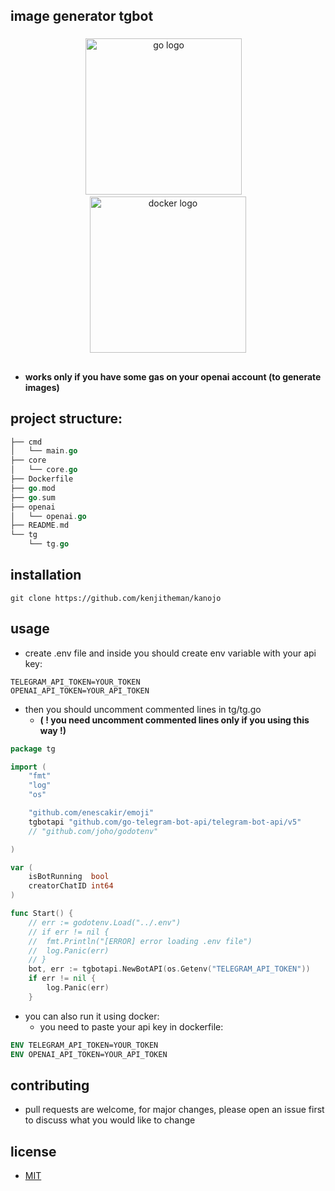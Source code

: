 ## image generator tgbot

###

<div align="center">
  <img src="https://cdn.jsdelivr.net/gh/devicons/devicon/icons/go/go-original.svg" height="250" alt="go logo"  />
  <img width="10" />
  <img src="https://cdn.jsdelivr.net/gh/devicons/devicon/icons/docker/docker-original.svg" height="250" alt="docker logo"  />
</div>

##
- **works only if you have some gas on your openai account (to generate images)**
##

## project structure:

```go
├── cmd
│   └── main.go
├── core
│   └── core.go
├── Dockerfile
├── go.mod
├── go.sum
├── openai
│   └── openai.go
├── README.md
└── tg
    └── tg.go
```

## installation

```shell
git clone https://github.com/kenjitheman/kanojo
```

## usage

- create .env file and inside you should create env variable with your api key:

```.env
TELEGRAM_API_TOKEN=YOUR_TOKEN
OPENAI_API_TOKEN=YOUR_API_TOKEN
```

- then you should uncomment commented lines in tg/tg.go
	- **( ! you need uncomment commented lines only if you using this way !)**

```go
package tg

import (
	"fmt"
	"log"
	"os"

	"github.com/enescakir/emoji"
	tgbotapi "github.com/go-telegram-bot-api/telegram-bot-api/v5"
	// "github.com/joho/godotenv"

)

var (
	isBotRunning  bool
	creatorChatID int64
)

func Start() {
	// err := godotenv.Load("../.env")
	// if err != nil {
	// 	fmt.Println("[ERROR] error loading .env file")
	// 	log.Panic(err)
	// }
	bot, err := tgbotapi.NewBotAPI(os.Getenv("TELEGRAM_API_TOKEN"))
	if err != nil {
		log.Panic(err)
	}
```

- you can also run it using docker:
	- you need to paste your api key in dockerfile:

```dockerfile
ENV TELEGRAM_API_TOKEN=YOUR_TOKEN
ENV OPENAI_API_TOKEN=YOUR_API_TOKEN
```

## contributing

- pull requests are welcome, for major changes, please open an issue first to
  discuss what you would like to change

## license

- [MIT](https://choosealicense.com/licenses/mit/)

